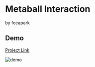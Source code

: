 # Metaball Interaction

by fecapark

## Demo

[Project Link](https://fecapark.github.io/metaball-interaction/)

![demo](https://github.com/fecapark/metaball-interaction/assets/101973955/fdc98c7d-f485-462c-8f27-ad7e440a5e00)
